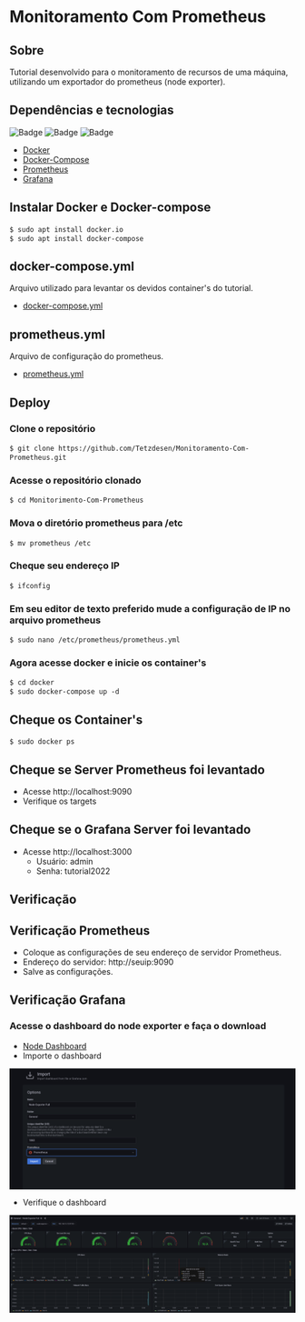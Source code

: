 # Monitoramento Com Prometheus

## Sobre
Tutorial desenvolvido para o monitoramento de recursos de uma máquina, utilizando um exportador do prometheus (node exporter).

## Dependências e tecnologias
![Badge](https://img.shields.io/static/v1?label=DOCKER&message=DOCKER&color=blue&style=for-the-badge&logo=DOCKER)
![Badge](https://img.shields.io/static/v1?label=Prometheus&message=Prometheus&color=blue&style=for-the-badge&logo=PROMETHEUS)
![Badge](https://img.shields.io/static/v1?label=Grafana&message=Grafana&color=blue&style=for-the-badge&logo=GRAFANA)
- [Docker](https://www.docker.com/)
- [Docker-Compose](https://docs.docker.com/compose/)
- [Prometheus](https://prometheus.io/)
- [Grafana](https://grafana.com/grafana/)


## Instalar Docker e Docker-compose
```
$ sudo apt install docker.io
$ sudo apt install docker-compose
```

## docker-compose.yml
Arquivo utilizado para levantar os devidos container's do tutorial.
- [docker-compose.yml](https://github.com/Tetzdesen/Monitoramento-Com-Prometheus/blob/main/docker/docker-compose.yml)

## prometheus.yml
Arquivo de configuração do prometheus.
- [prometheus.yml](https://github.com/Tetzdesen/Monitoramento-Com-Prometheus/blob/main/prometheus/prometheus.yml)
## Deploy
### Clone o repositório
```
$ git clone https://github.com/Tetzdesen/Monitoramento-Com-Prometheus.git
```

### Acesse o repositório clonado
```
$ cd Monitorimento-Com-Prometheus
```

### Mova o diretório prometheus para /etc
```
$ mv prometheus /etc
```

### Cheque seu endereço IP

```
$ ifconfig
```

### Em seu editor de texto preferido mude a configuração de IP no arquivo prometheus

```
$ sudo nano /etc/prometheus/prometheus.yml
```

### Agora acesse docker e inicie os container's

```
$ cd docker
$ sudo docker-compose up -d
```

## Cheque os Container's
```
$ sudo docker ps
```
## Cheque se Server Prometheus foi levantado

- Acesse http://localhost:9090
- Verifique os targets

## Cheque se o Grafana Server foi levantado

- Acesse http://localhost:3000
    - Usuário: admin
    - Senha: tutorial2022

## Verificação

## Verificação Prometheus
- Coloque as configurações de seu endereço de servidor Prometheus.
- Endereço do servidor: http://seuip:9090
- Salve as configurações.


## Verificação Grafana
### Acesse o dashboard do node exporter e faça o download
- [Node Dashboard](https://grafana.com/grafana/dashboards/1860)
- Importe o dashboard
<div style='display: inline-block'>
   <img align="center" alt="Python" src='grafana-img/img-01.png' />
</div>

</br>

- Verifique o dashboard
<div style='display: inline-block'>
   <img align="center" alt="Python" src='grafana-img/img-02.png' />
</div>







